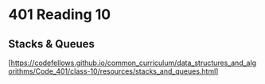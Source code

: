 # 401 Reading 10

## Stacks & Queues

[https://codefellows.github.io/common_curriculum/data_structures_and_algorithms/Code_401/class-10/resources/stacks_and_queues.html]